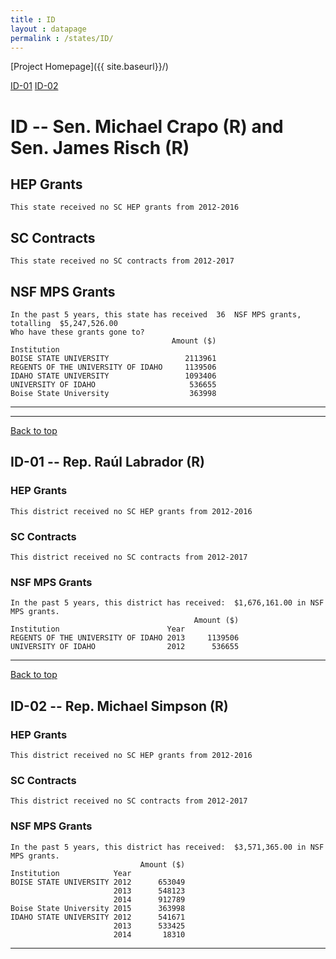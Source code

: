 ```yaml
---
title : ID
layout : datapage
permalink : /states/ID/
---
```

<a name="top"></a>
[Project Homepage]({{ site.baseurl}}/)


[ID-01](#ID-01)  [ID-02](#ID-02)  

# ID -- Sen. Michael Crapo (R) and  Sen. James Risch (R)
## HEP Grants
```
This state received no SC HEP grants from 2012-2016
```
## SC Contracts
```
This state received no SC contracts from 2012-2017
```
## NSF MPS Grants
```
In the past 5 years, this state has received  36  NSF MPS grants, totalling  $5,247,526.00
Who have these grants gone to?
                                    Amount ($)
Institution                                   
BOISE STATE UNIVERSITY                 2113961
REGENTS OF THE UNIVERSITY OF IDAHO     1139506
IDAHO STATE UNIVERSITY                 1093406
UNIVERSITY OF IDAHO                     536655
Boise State University                  363998
```
---
---
<a name="ID-01"></a>
[Back to top](#top)
## ID-01 -- Rep. Raúl Labrador (R)
### HEP Grants
```
This district received no SC HEP grants from 2012-2016
```
### SC Contracts
```
This district received no SC contracts from 2012-2017
```
### NSF MPS Grants
```
In the past 5 years, this district has received:  $1,676,161.00 in NSF MPS grants.
                                         Amount ($)
Institution                        Year            
REGENTS OF THE UNIVERSITY OF IDAHO 2013     1139506
UNIVERSITY OF IDAHO                2012      536655
```
---
<a name="ID-02"></a>
[Back to top](#top)
## ID-02 -- Rep. Michael Simpson (R)
### HEP Grants
```
This district received no SC HEP grants from 2012-2016
```
### SC Contracts
```
This district received no SC contracts from 2012-2017
```
### NSF MPS Grants
```
In the past 5 years, this district has received:  $3,571,365.00 in NSF MPS grants.
                             Amount ($)
Institution            Year            
BOISE STATE UNIVERSITY 2012      653049
                       2013      548123
                       2014      912789
Boise State University 2015      363998
IDAHO STATE UNIVERSITY 2012      541671
                       2013      533425
                       2014       18310
```
---
